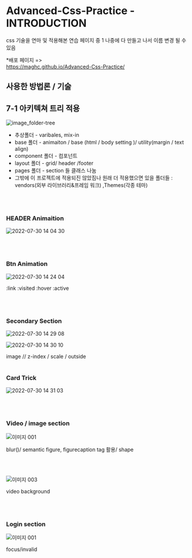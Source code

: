 # Advanced-Css-Practice - INTRODUCTION 



css 기술을 연마 및 적용해본 연습 페이지 중 1 나중에 다 만들고 나서 이름 변경 될 수 있음 

*배포 페이지 =><br>
https://maghc.github.io/Advanced-Css-Practice/


## 사용한 방법론 / 기술 

<h2>7-1 아키텍쳐 트리 적용</h2>


![image_folder-tree](https://user-images.githubusercontent.com/89845540/181699839-634fac7e-26cb-4e20-8843-e4d3ff5958ab.png)

<ul>

<li>추상폴더 - varibales, mix-in </li>
<li>base 폴더 - animaiton / base (html  / body setting )/ utility(margin / text align)</li>
<li>component 폴더  - 컴포넌트</li>
<li>layout 폴더 - grid/ header /footer </li>
<li>pages 폴더 - section 들 클래스 나눔 </li>

<li>그밖에 이 프로젝트에 적용되진 않았짐나 원래 더 적용했으면 있을 폴더들 : vendors(외부 라이브러리&프레임 워크) ,Themes(각종 테마)</li>
</ul>
<br>
<br>

### HEADER Animaition 


![2022-07-30 14 04 30](https://user-images.githubusercontent.com/89845540/181875922-a0a503e6-c6aa-4bb9-8232-55ee8de0dd54.gif)

<br>
<br>

### Btn Animation 

![2022-07-30 14 24 04](https://user-images.githubusercontent.com/89845540/181876211-e972e25e-87fd-4df7-9005-c31584609b13.gif)


:link
:visited
:hover
:active 

<br>
<br>


### Secondary Section 


![2022-07-30 14 29 08](https://user-images.githubusercontent.com/89845540/181876229-c86501bc-e2ef-4970-8289-5dc2ad8f97e8.gif)

![2022-07-30 14 30 10](https://user-images.githubusercontent.com/89845540/181876246-3ed38646-b7ea-408f-af0f-d43b740e6d96.gif)


image // z-index / scale / outside 
<br>
<br>


### Card Trick 
![2022-07-30 14 31 03](https://user-images.githubusercontent.com/89845540/181876274-bf4eab4c-62f8-4d93-ac17-306c65f4e46c.gif)

<br>
<br>


### Video / image section 

![이미지 001](https://user-images.githubusercontent.com/89845540/182136055-8fda36ea-d887-4b03-b7ff-af1429cdb429.gif)

blur()/ semantic figure, figurecaption tag 활용/ shape  

<br>
<br>

![이미지 003](https://user-images.githubusercontent.com/89845540/182136064-010e69d9-0b1b-46f1-bb04-447555b34322.gif)


video background 

<br>
<br>

### Login section 

![이미지 001](https://user-images.githubusercontent.com/89845540/182523106-a3871839-c4b9-4bde-847f-95825b3446f9.gif)

focus/invalid 
<br>
<br>
